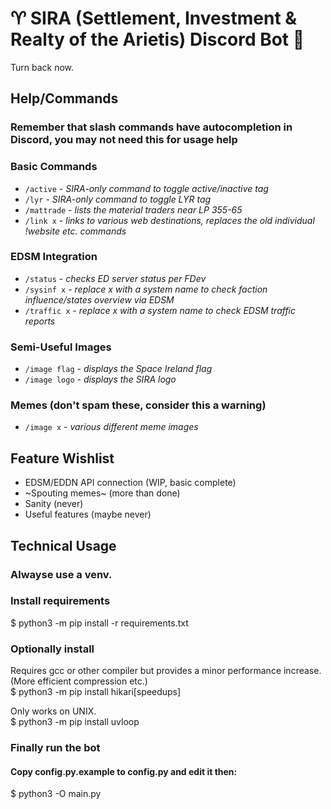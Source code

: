 # :aries: SIRA (Settlement, Investment & Realty of the Arietis) Discord Bot :robot:

Turn back now.


## Help/Commands

### Remember that slash commands have autocompletion in Discord, you may not need this for usage help

### Basic Commands

- `/active` - *SIRA-only command to toggle active/inactive tag*
- `/lyr` - *SIRA-only command to toggle LYR tag*
- `/mattrade` - *lists the material traders near LP 355-65*
- `/link x` - *links to various web destinations, replaces the old individual !website etc. commands*

### EDSM Integration

- `/status` - *checks ED server status per FDev*
- `/sysinf x` - *replace x with a system name to check faction influence/states overview via EDSM*
- `/traffic x` - *replace x with a system name to check EDSM traffic reports*

### Semi-Useful Images

- `/image flag` - *displays the Space Ireland flag*
- `/image logo` - *displays the SIRA logo*

### Memes (don't spam these, consider this a warning)

- `/image x` - *various different meme images*


## Feature Wishlist

- EDSM/EDDN API connection (WIP, basic complete)
- ~Spouting memes~ (more than done)
- Sanity (never)
- Useful features (maybe never)


## Technical Usage

### Alwayse use a venv.

### Install requirements

$ python3 -m pip install -r requirements.txt

### Optionally install

Requires gcc or other compiler but provides a minor performance increase.\
(More efficient compression etc.)\
$ python3 -m pip install hikari[speedups]

Only works on UNIX.\
$ python3 -m pip install uvloop

### Finally run the bot

#### Copy config.py.example to config.py and edit it then:

$ python3 -O main.py
